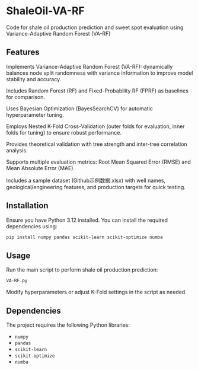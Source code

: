 # ShaleOil-VA-RF
Code for shale oil production prediction and sweet spot evaluation using Variance-Adaptive Random Forest (VA-RF)
## Features
Implements Variance-Adaptive Random Forest (VA-RF): dynamically balances node split randomness with variance information to improve model stability and accuracy.

Includes Random Forest (RF) and Fixed-Probability RF (FPRF) as baselines for comparison.

Uses Bayesian Optimization (BayesSearchCV) for automatic hyperparameter tuning.

Employs Nested K-Fold Cross-Validation (outer folds for evaluation, inner folds for tuning) to ensure robust performance.

Provides theoretical validation with tree strength and inter-tree correlation analysis.

Supports multiple evaluation metrics: Root Mean Squared Error (RMSE) and Mean Absolute Error (MAE).

Includes a sample dataset (Github示例数据.xlsx) with well names, geological/engineering features, and production targets for quick testing.

## Installation
Ensure you have Python 3.12 installed. You can install the required dependencies using:

```bash
pip install numpy pandas scikit-learn scikit-optimize numba
```

## Usage
Run the main script to perform shale oil production prediction:

```bash
VA-RF.py
```

Modify hyperparameters or adjust K-Fold settings in the script as needed.

## Dependencies
The project requires the following Python libraries:
- `numpy`
- `pandas`
- `scikit-learn`
- `scikit-optimize`
- `numba`


